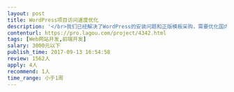 ```yaml
---                
layout: post       
title: WordPress项目访问速度优化           
description: '</br>我们已经解决了WordPress的安装问题和正版模板采购，需要优化国内的访问速度，版本库里已经具备了全套代码，需要去除诸如google字体等问题，网上教程也很多，我们希望有实际实施经验的熟手过来快速解决问题，从各方面提高网站的访问速度。</br>'     
contenturl: https://pro.lagou.com/project/4342.html      
tags: [Web网站开发,前端开发]            
salary: 3000元以下          
publish_time: 2017-09-13 16:54:58         
review: 1562人                   
apply: 4人                   
recommend: 1人                   
time_range: 小于1周              
---                 
```

